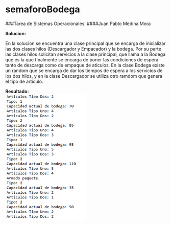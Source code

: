 # semaforoBodega
###Tarea de Sistemas Operacionales.
####Juan Pablo Medina Mora

**Solucion:** 

En la solucion se encuentra una clase principal que se encarga de inicializar las dos clases hilos (Descargador y Empacador) y la bodega. Por su parte las clases hilos solicitan servicios a la clase principal, que llama a la Bodega que es la que finalmente se encarga de poner las condiciones de espera tanto de descarga como de empaque de aticulos. En la clase Bodega existe un random que se encarga de dar los tiempos de espera a los servicios de los dos hilos, y en la clase Descargador se utiliza otro ramdom que genera el tipo de articulo.

**Resultado:**  
![alt text](https://github.com/hansTra77/Bodega/blob/master/resultado%20captura.PNG)  
